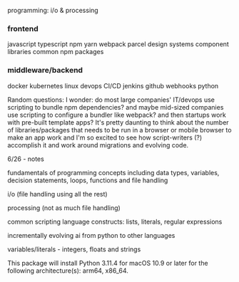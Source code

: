 programming: i/o & processing

### frontend
javascript typescript npm yarn webpack parcel
design systems component libraries
common npm packages

### middleware/backend
docker kubernetes linux devops CI/CD jenkins github webhooks python

Random questions: I wonder: do most large companies' IT/devops use scripting to bundle npm dependencies? and maybe mid-sized companies use scripting to configure a bundler like webpack? and then startups work with pre-built template apps? It's pretty daunting to think about the number of libraries/packages that needs to be run in a browser or mobile browser to make an app work and I'm so excited to see how script-writers (?) accomplish it and work around migrations and evolving code.

6/26 - notes

fundamentals of programming concepts including data types, variables, decision statements, loops, functions and file handling

i/o (file handling using all the rest)

processing (not as much file handling)

common scripting language constructs: lists, literals, regular expressions

incrementally evolving ai from python to other languages 

variables/literals - integers, floats and strings

This package will install Python 3.11.4 for macOS 10.9 or later for the following architecture(s): arm64, x86_64.
